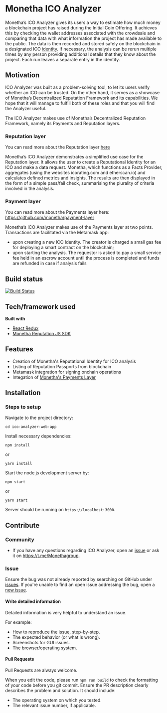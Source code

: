 # Monetha ICO Analyzer

Monetha’s ICO Analyzer gives its users a way to estimate how much money a blockchain project has raised during the Initial Coin Offering. It achieves this by checking the wallet addresses associated with the crowdsale and comparing that data with what information the project has made available to the public. The data is then recorded and stored safely on the blockchain in a designated ICO [identity](https://github.com/monetha/reputation-contracts). If necessary, the analysis can be rerun multiple times by any person providing additional details that they know about the project. Each run leaves a separate entry in the identity.

## Motivation

ICO Analyzer was built as a problem-solving tool, to let its users verify whether an ICO can be trusted. On the other hand, it serves as a showcase of Monetha’s Decentralized Reputation Framework and its capabilities. We hope that it will manage to fulfill both of these roles and that you will find the Analyzer useful.

The ICO Analyzer makes use of Monetha’s Decentralized Reputation Framework, namely its Payments and Reputation layers. 

### Reputation layer

You can read more about the Reputation layer [here](https://github.com/monetha/reputation-layer)

Monetha’s ICO Analyzer demonstrates a simplified use case for the Reputation layer. It allows the user to create a Reputational Identity for an ICO and make a data request. Monetha, which functions as a Facts Provider, aggregates (using the websites icorating.com and etherscan.io) and calculates defined metrics and insights. The results are then displayed in the form of a simple pass/fail check, summarising the plurality of criteria involved in the analysis.


### Payment layer

You can read more about the Payments layer here: https://github.com/monetha/payment-layer

Monetha’s ICO Analyzer makes use of the Payments layer at two points. Transactions are facilitated via the Metamask app:

* upon creating a new ICO Identity. The creator is charged a small gas fee for deploying a smart contract on the blockchain;
* upon starting the analysis. The requestor is asked to pay a small service fee held in an escrow account until the process is completed and funds are refunded in case if analysis fails

## Build status

[![Build Status](https://travis-ci.org/monetha/ico-analyzer-web-app.svg?branch=master)](https://travis-ci.org/monetha/ico-analyzer-web-app)

## Tech/framework used

<b>Built with</b>

* [React Redux](https://github.com/reduxjs/react-redux)
* [Monetha Reputation JS SDK](https://github.com/monetha/reputation-js-sdk)

## Features

* Creation of Monetha's Reputational Identity for ICO analysis
* Listing of Reputation Passports from blockchain
* Metamask integration for signing onchain operations
* Integation of [Monetha's Payments Layer](https://github.com/monetha/payment-layer)

## Installation

### Steps to setup

Navigate to the project directory:

`cd ico-analyzer-web-app`

Install necessary dependencies:

`npm install`

or

`yarn install`

Start the node.js development server by:

`npm start`

or

`yarn start`

Server should be running on `https://localhost:3000`.

## Contribute

### Community

* If you have any questions regarding ICO Analyzer, open an [issue](https://github.com/monetha/ico-analyzer-web-app/issues/new) or ask it on https://t.me/Monethagroup.

### Issue

Ensure the bug was not already reported by searching on GitHub under [issues](https://github.com/monetha/ico-analyzer-web-app/issues). If you're unable to find an open issue addressing the bug, open a [new issue](https://github.com/monetha/ico-analyzer-web-app/issues/new).

#### Write detailed information

Detailed information is very helpful to understand an issue.

For example:

* How to reproduce the issue, step-by-step.
* The expected behavior (or what is wrong).
* Screenshots for GUI issues.
* The browser/operating system.

#### Pull Requests

Pull Requests are always welcome.

When you edit the code, please run `npm run build` to check the formatting of your code before you git commit.
Ensure the PR description clearly describes the problem and solution. It should include:

* The operating system on which you tested.
* The relevant issue number, if applicable.
